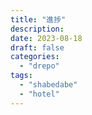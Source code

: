 ```yaml
---
title: "進捗"
description:
date: 2023-08-18
draft: false
categories:
  - "drepo"
tags:
  - "shabedabe"
  - "hotel"
---
```

